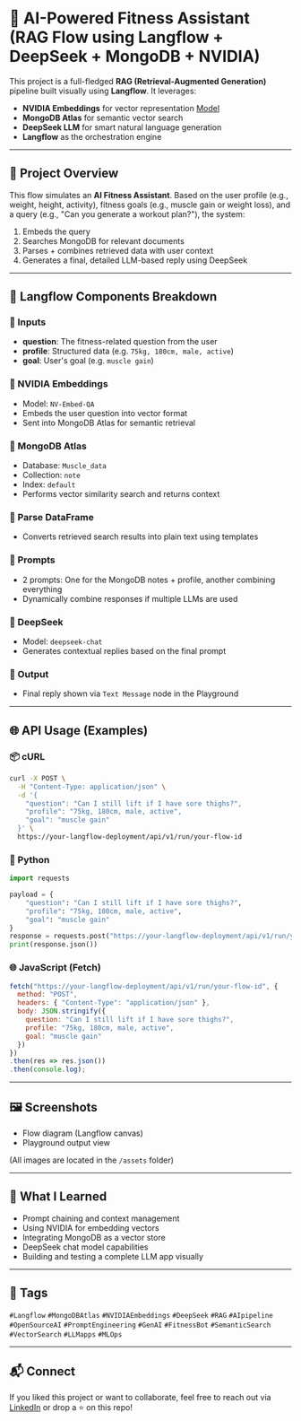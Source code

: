 # 💪 AI-Powered Fitness Assistant (RAG Flow using Langflow + DeepSeek + MongoDB + NVIDIA)

This project is a full-fledged **RAG (Retrieval-Augmented Generation)** pipeline built visually using **Langflow**. It leverages:

- **NVIDIA Embeddings** for vector representation [Model](https://build.nvidia.com/nvidia/nv-embedqa-mistral-7b-v2)
- **MongoDB Atlas** for semantic vector search
- **DeepSeek LLM** for smart natural language generation
- **Langflow** as the orchestration engine

---

## 🚀 Project Overview

This flow simulates an **AI Fitness Assistant**. Based on the user profile (e.g., weight, height, activity), fitness goals (e.g., muscle gain or weight loss), and a query (e.g., "Can you generate a workout plan?"), the system:

1. Embeds the query
2. Searches MongoDB for relevant documents
3. Parses + combines retrieved data with user context
4. Generates a final, detailed LLM-based reply using DeepSeek

---

## 🧩 Langflow Components Breakdown

### 🔹 Inputs

- **question**: The fitness-related question from the user
- **profile**: Structured data (e.g. `75kg, 180cm, male, active`)
- **goal**: User's goal (e.g. `muscle gain`)

### 🔹 NVIDIA Embeddings

- Model: `NV-Embed-QA`
- Embeds the user question into vector format
- Sent into MongoDB Atlas for semantic retrieval

### 🔹 MongoDB Atlas

- Database: `Muscle_data`
- Collection: `note`
- Index: `default`
- Performs vector similarity search and returns context

### 🔹 Parse DataFrame

- Converts retrieved search results into plain text using templates

### 🔹 Prompts

- 2 prompts: One for the MongoDB notes + profile, another combining everything
- Dynamically combine responses if multiple LLMs are used

### 🔹 DeepSeek

- Model: `deepseek-chat`
- Generates contextual replies based on the final prompt

### 🔹 Output

- Final reply shown via `Text Message` node in the Playground

---

## 🌐 API Usage (Examples)

### 📦 cURL

```bash
curl -X POST \
  -H "Content-Type: application/json" \
  -d '{
    "question": "Can I still lift if I have sore thighs?",
    "profile": "75kg, 180cm, male, active",
    "goal": "muscle gain"
  }' \
  https://your-langflow-deployment/api/v1/run/your-flow-id
```

### 🐍 Python

```python
import requests

payload = {
    "question": "Can I still lift if I have sore thighs?",
    "profile": "75kg, 180cm, male, active",
    "goal": "muscle gain"
}
response = requests.post("https://your-langflow-deployment/api/v1/run/your-flow-id", json=payload)
print(response.json())
```

### 🌐 JavaScript (Fetch)

```js
fetch("https://your-langflow-deployment/api/v1/run/your-flow-id", {
  method: "POST",
  headers: { "Content-Type": "application/json" },
  body: JSON.stringify({
    question: "Can I still lift if I have sore thighs?",
    profile: "75kg, 180cm, male, active",
    goal: "muscle gain"
  })
})
.then(res => res.json())
.then(console.log);
```

---

## 🖼️ Screenshots

- Flow diagram (Langflow canvas)
- Playground output view

(All images are located in the `/assets` folder)

---

## 🧠 What I Learned

- Prompt chaining and context management
- Using NVIDIA for embedding vectors
- Integrating MongoDB as a vector store
- DeepSeek chat model capabilities
- Building and testing a complete LLM app visually

---

## 📎 Tags

`#Langflow` `#MongoDBAtlas` `#NVIDIAEmbeddings` `#DeepSeek` `#RAG` `#AIpipeline` `#OpenSourceAI` `#PromptEngineering` `#GenAI` `#FitnessBot` `#SemanticSearch` `#VectorSearch` `#LLMapps` `#MLOps`

---

## 📬 Connect

If you liked this project or want to collaborate, feel free to reach out via [LinkedIn](https://www.linkedin.com/in/sankar-sanjay-varma-thotakura-57844519a/) or drop a ⭐ on this repo!


